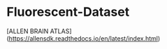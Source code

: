 # Fluorescent-Dataset

  [ALLEN BRAIN ATLAS] (https://allensdk.readthedocs.io/en/latest/index.html)

